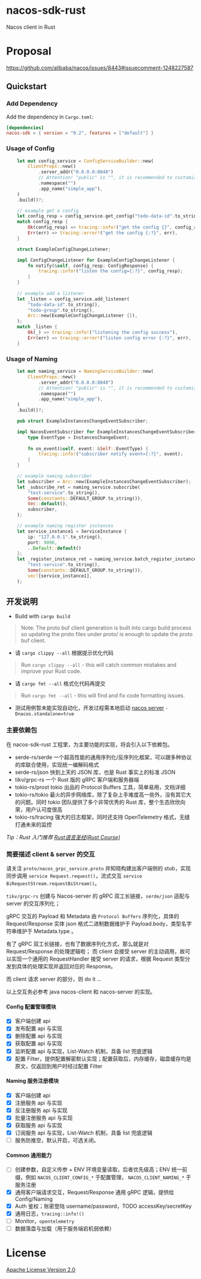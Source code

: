 # nacos-sdk-rust
Nacos client in Rust

# Proposal 

https://github.com/alibaba/nacos/issues/8443#issuecomment-1248227587

## Quickstart

### Add Dependency
Add the dependency in `Cargo.toml`:

```toml
[dependencies]
nacos-sdk = { version = "0.2", features = ["default"] }
```

### Usage of Config
```rust
    let mut config_service = ConfigServiceBuilder::new(
        ClientProps::new()
            .server_addr("0.0.0.0:8848")
            // Attention! "public" is "", it is recommended to customize the namespace with clear meaning.
            .namespace("")
            .app_name("simple_app"),
    )
    .build()?;

    // example get a config
    let config_resp = config_service.get_config("todo-data-id".to_string(), "todo-group".to_string());
    match config_resp {
        Ok(config_resp) => tracing::info!("get the config {}", config_resp),
        Err(err) => tracing::error!("get the config {:?}", err),
    }

    struct ExampleConfigChangeListener;

    impl ConfigChangeListener for ExampleConfigChangeListener {
        fn notify(&self, config_resp: ConfigResponse) {
            tracing::info!("listen the config={:?}", config_resp);
        }
    }
    
    // example add a listener
    let _listen = config_service.add_listener(
        "todo-data-id".to_string(),
        "todo-group".to_string(),
        Arc::new(ExampleConfigChangeListener {}),
    );
    match _listen {
        Ok(_) => tracing::info!("listening the config success"),
        Err(err) => tracing::error!("listen config error {:?}", err),
    }
```

### Usage of Naming
```rust
    let mut naming_service = NamingServiceBuilder::new(
        ClientProps::new()
            .server_addr("0.0.0.0:8848")
            // Attention! "public" is "", it is recommended to customize the namespace with clear meaning.
            .namespace("")
            .app_name("simple_app"),
    )
    .build()?;

    pub struct ExampleInstancesChangeEventSubscriber;

    impl NacosEventSubscriber for ExampleInstancesChangeEventSubscriber {
        type EventType = InstancesChangeEvent;
    
        fn on_event(&self, event: &Self::EventType) {
            tracing::info!("subscriber notify event={:?}", event);
        }
    }

    // example naming subscriber
    let subscriber = Arc::new(ExampleInstancesChangeEventSubscriber);
    let _subscribe_ret = naming_service.subscribe(
        "test-service".to_string(),
        Some(constants::DEFAULT_GROUP.to_string()),
        Vec::default(),
        subscriber,
    );

    // example naming register instances
    let service_instance1 = ServiceInstance {
        ip: "127.0.0.1".to_string(),
        port: 9090,
        ..Default::default()
    };
    let _register_instance_ret = naming_service.batch_register_instance(
        "test-service".to_string(),
        Some(constants::DEFAULT_GROUP.to_string()),
        vec![service_instance1],
    );
```

## 开发说明
- Build with `cargo build`
> Note: The proto buf client generation is built into cargo build process so updating the proto files under proto/ is enough to update the proto buf client.

- 请 `cargo clippy --all` 根据提示优化代码
> Run `cargo clippy --all` - this will catch common mistakes and improve your Rust code.

- 请 `cargo fmt --all` 格式化代码再提交
> Run `cargo fmt --all` - this will find and fix code formatting issues.

- 测试用例暂未能实现自动化，开发过程需本地启动 [nacos server](https://github.com/alibaba/nacos) `-Dnacos.standalone=true`

### 主要依赖包
在 nacos-sdk-rust 工程里，为主要功能的实现，将会引入以下依赖包。

- serde-rs/serde 一个超高性能的通用序列化/反序列化框架，可以跟多种协议的库联合使用，实现统一编解码格式
- serde-rs/json 快到上天的 JSON 库，也是 Rust 事实上的标准 JSON
- tikv/grpc-rs  一个 Rust 版的 gRPC 客户端和服务器端
- tokio-rs/prost tokio 出品的 Protocol Buffers 工具，简单易用，文档详细
- tokio-rs/tokio 最火的异步网络库，除了复杂上手难度高一些外，没有其它大的问题。同时 tokio 团队提供了多个非常优秀的 Rust 库，整个生态欣欣向荣，用户认可度很高
- tokio-rs/tracing 强大的日志框架，同时还支持 OpenTelemetry 格式，无缝打通未来的监控

*Tip：Rust 入门推荐 [Rust语言圣经(Rust Course)](https://course.rs/about-book.html)*

### 简要描述 client & server 的交互

请关注 `proto/nacos_grpc_service.proto` 并知晓构建出客户端侧的 stub，实现同步调用 `service Request.request()`，流式交互 `service BiRequestStream.requestBiStream()`。

`tikv/grpc-rs` 创建与 Nacos-server 的 gRPC 双工长链接，`serde/json` 适配与 server 的交互序列化；

gRPC 交互的 Payload 和 Metadata 由 `Protocol Buffers` 序列化，具体的 Request/Response 实体 json 格式二进制数据维护于 Payload.body，类型名字符串维护于 Metadata.type 。

有了 gRPC 双工长链接，也有了数据序列化方式，那么就是对 Request/Response 的处理逻辑啦；
而 client 会接受 server 的主动调用，故可以实现一个通用的 RequestHandler 接受 server 的请求，根据 Request 类型分发到具体的处理实现并返回对应的 Response。

而 client 请求 server 的部分，则 do it ...

以上交互务必参考 java nacos-client 和 nacos-server 的实现。

#### Config 配置管理模块
- [x] 客户端创建 api
- [x] 发布配置 api 与实现
- [x] 删除配置 api 与实现
- [x] 获取配置 api 与实现
- [x] 监听配置 api 与实现，List-Watch 机制，具备 list 兜底逻辑
- [x] 配置 Filter，提供配置解密默认实现；配置获取后，内存缓存，磁盘缓存均是原文，仅返回到用户时经过配置 Filter

#### Naming 服务注册模块
- [x] 客户端创建 api
- [x] 注册服务 api 与实现
- [x] 反注册服务 api 与实现
- [x] 批量注册服务 api 与实现
- [x] 获取服务 api 与实现
- [x] 订阅服务 api 与实现，List-Watch 机制，具备 list 兜底逻辑
- [ ] 服务防推空，默认开启，可选关闭。

#### Common 通用能力
- [ ] 创建参数，自定义传参 + ENV 环境变量读取，后者优先级高；ENV 统一前缀，例如 `NACOS_CLIENT_CONFIG_*` 于配置管理， `NACOS_CLIENT_NAMING_*` 于服务注册
- [x] 通用客户端请求交互，Request/Response 通用 gRPC 逻辑，提供给 Config/Naming
- [x] Auth 鉴权；账密登陆 username/password，TODO accessKey/secretKey
- [x] 通用日志，`tracing::info!()`
- [ ] Monitor，`opentelemetry`
- [ ] 数据落盘与加载（用于服务端宕机弱依赖）

# License
[Apache License Version 2.0](LICENSE)
